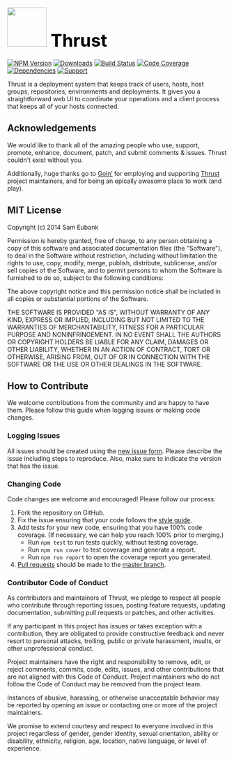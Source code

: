 # <a href="http://lighter.io/thrust" style="font-size:40px;text-decoration:none;color:#000"><img src="https://cdn.rawgit.com/lighterio/lighter.io/master/public/thrust.svg" style="width:90px;height:90px"> Thrust</a>
[![NPM Version](https://img.shields.io/npm/v/thrust.svg)](https://npmjs.org/package/thrust)
[![Downloads](https://img.shields.io/npm/dm/thrust.svg)](https://npmjs.org/package/thrust)
[![Build Status](https://img.shields.io/travis/lighterio/thrust.svg)](https://travis-ci.org/lighterio/thrust)
[![Code Coverage](https://img.shields.io/coveralls/lighterio/thrust/master.svg)](https://coveralls.io/r/lighterio/thrust)
[![Dependencies](https://img.shields.io/david/lighterio/thrust.svg)](https://david-dm.org/lighterio/thrust)
[![Support](https://img.shields.io/gratipay/Lighter.io.svg)](https://gratipay.com/Lighter.io/)


Thrust is a deployment system that keeps track of users, hosts, host groups,
repositories, environments and deployments. It gives you a straightforward
web UI to coordinate your operations and a client process that keeps all of
your hosts connected.


## Acknowledgements

We would like to thank all of the amazing people who use, support,
promote, enhance, document, patch, and submit comments & issues.
Thrust couldn't exist without you.

Additionally, huge thanks go to [Goin’](https://goin.io) for employing
and supporting [Thrust](http://lighter.io/thrust) project maintainers,
and for being an epically awesome place to work (and play).


## MIT License

Copyright (c) 2014 Sam Eubank

Permission is hereby granted, free of charge, to any person obtaining a copy
of this software and associated documentation files (the "Software"), to deal
in the Software without restriction, including without limitation the rights
to use, copy, modify, merge, publish, distribute, sublicense, and/or sell
copies of the Software, and to permit persons to whom the Software is
furnished to do so, subject to the following conditions:

The above copyright notice and this permission notice shall be included in all
copies or substantial portions of the Software.

THE SOFTWARE IS PROVIDED "AS IS", WITHOUT WARRANTY OF ANY KIND, EXPRESS OR
IMPLIED, INCLUDING BUT NOT LIMITED TO THE WARRANTIES OF MERCHANTABILITY,
FITNESS FOR A PARTICULAR PURPOSE AND NONINFRINGEMENT. IN NO EVENT SHALL THE
AUTHORS OR COPYRIGHT HOLDERS BE LIABLE FOR ANY CLAIM, DAMAGES OR OTHER
LIABILITY, WHETHER IN AN ACTION OF CONTRACT, TORT OR OTHERWISE, ARISING FROM,
OUT OF OR IN CONNECTION WITH THE SOFTWARE OR THE USE OR OTHER DEALINGS IN THE
SOFTWARE.


## How to Contribute

We welcome contributions from the community and are happy to have them.
Please follow this guide when logging issues or making code changes.

### Logging Issues

All issues should be created using the
[new issue form](https://github.com/lighterio/thrust/issues/new).
Please describe the issue including steps to reproduce. Also, make sure
to indicate the version that has the issue.

### Changing Code

Code changes are welcome and encouraged! Please follow our process:

1. Fork the repository on GitHub.
2. Fix the issue ensuring that your code follows the
   [style guide](http://lighter.io/style-guide).
3. Add tests for your new code, ensuring that you have 100% code coverage.
   (If necessary, we can help you reach 100% prior to merging.)
   * Run `npm test` to run tests quickly, without testing coverage.
   * Run `npm run cover` to test coverage and generate a report.
   * Run `npm run report` to open the coverage report you generated.
4. [Pull requests](http://help.github.com/send-pull-requests/) should be made
   to the [master branch](https://github.com/lighterio/thrust/tree/master).

### Contributor Code of Conduct

As contributors and maintainers of Thrust, we pledge to respect all
people who contribute through reporting issues, posting feature requests,
updating documentation, submitting pull requests or patches, and other
activities.

If any participant in this project has issues or takes exception with a
contribution, they are obligated to provide constructive feedback and never
resort to personal attacks, trolling, public or private harassment, insults, or
other unprofessional conduct.

Project maintainers have the right and responsibility to remove, edit, or
reject comments, commits, code, edits, issues, and other contributions
that are not aligned with this Code of Conduct. Project maintainers who do
not follow the Code of Conduct may be removed from the project team.

Instances of abusive, harassing, or otherwise unacceptable behavior may be
reported by opening an issue or contacting one or more of the project
maintainers.

We promise to extend courtesy and respect to everyone involved in this project
regardless of gender, gender identity, sexual orientation, ability or
disability, ethnicity, religion, age, location, native language, or level of
experience.
